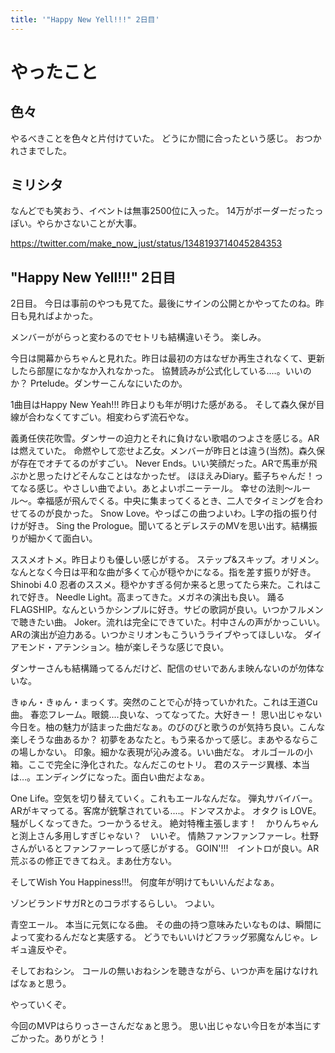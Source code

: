 ```yaml
---
title: '"Happy New Yell!!!" 2日目'
---
```


# やったこと

## 色々

やるべきことを色々と片付けていた。
どうにか間に合ったという感じ。
おつかれさまでした。

## ミリシタ

なんどでも笑おう、イベントは無事2500位に入った。
14万がボーダーだったっぽい。やらかさないことが大事。

<https://twitter.com/make_now_just/status/1348193714045284353>

## "Happy New Yell!!!" 2日目

2日目。
今日は事前のやつも見てた。最後にサインの公開とかやってたのね。昨日も見ればよかった。

メンバーががらっと変わるのでセトリも結構違いそう。
楽しみ。

今日は開幕からちゃんと見れた。昨日は最初の方はなぜか再生されなくて、更新したら部屋になかなか入れなかった。
協賛読みが公式化している‥‥。いいのか？
Prtelude。ダンサーこんなにいたのか。

1曲目はHappy New Yeah!!!
昨日よりも年が明けた感がある。
そして森久保が目線が合わなくてすごい。相変わらず流石やな。

義勇任侠花吹雪。ダンサーの迫力とそれに負けない歌唱のつよさを感じる。ARは燃えていた。
命燃やして恋せよ乙女。メンバーが昨日とは違う(当然)。森久保が存在でオチてるのがすごい。
Never Ends。いい笑顔だった。ARで馬車が飛ぶかと思ったけどそんなことはなかったぜ。
ほほえみDiary。藍子ちゃんだ！ってなる感じ。やさしい曲でよい。あとよいポニーテール。
幸せの法則〜ルール〜。幸福感が飛んでくる。中央に集まってくるとき、二人でタイミングを合わせてるのが良かった。
Snow Love。やっぱこの曲つよいわ。L字の指の振り付けが好き。
Sing the Prologue。聞いてるとデレステのMVを思い出す。結構振りが細かくて面白い。

ススメオトメ。昨日よりも優しい感じがする。
ステップ&スキップ。オリメン。なんとなく今日は平和な曲が多くて心が穏やかになる。指を差す振りが好き。
Shinobi 4.0 忍者のススメ。穏やかすぎる何か来ると思ってたら来た。これはこれで好き。
Needle Light。高まってきた。メガネの演出も良い。
踊るFLAGSHIP。なんというかシンプルに好き。サビの歌詞が良い。いつかフルメンで聴きたい曲。
Joker。流れは完全にできていた。村中さんの声がかっこいい。ARの演出が迫力ある。いつかミリオンもこういうライブやってほしいな。
ダイアモンド・アテンション。柚が楽しそうな感じで良い。

ダンサーさんも結構踊ってるんだけど、配信のせいであんま映んないのが勿体ないな。

きゅん・きゅん・まっくす。突然のことで心が持っていかれた。これは王道Cu曲。
春恋フレーム。眼鏡‥‥良いな、ってなってた。大好きー！
思い出じゃない今日を。柚の魅力が詰まった曲だなぁ。のびのびと歌うのが気持ち良い。こんな楽しそうな曲あるか？
初夢をあなたと。もう来るかって感じ。まあやるならこの場しかない。
印象。細かな表現が沁み渡る。いい曲だな。
オルゴールの小箱。ここで完全に浄化された。なんだこのセトリ。
君のステージ異様、本当は…。エンディングになった。面白い曲だよなぁ。

One Life。空気を切り替えていく。これもエールなんだな。
弾丸サバイバー。ARがキマってる。客席が銃撃されている‥‥。ドンマスかよ。
オタク is LOVE。騒がしくなってきた。つーかうるせえ。
絶対特権主張します！　かりんちゃんと渕上さん多用しすぎじゃない？　いいぞ。
情熱ファンファンファーレ。杜野さんがいるとファンファーレって感じがする。
GOIN'!!!　イントロが良い。AR荒ぶるの修正できてねえ。まあ仕方ない。

そしてWish You Happiness!!!。
何度年が明けてもいいんだよなぁ。

ゾンビランドサガRとのコラボするらしい。
つよい。

青空エール。
本当に元気になる曲。
その曲の持つ意味みたいなものは、瞬間によって変わるんだなと実感する。
どうでもいいけどフラッグ邪魔なんじゃ。レギュ違反やぞ。

そしておねシン。
コールの無いおねシンを聴きながら、いつか声を届けなければなぁと思う。

やっていくぞ。

今回のMVPはらりっさーさんだなぁと思う。
思い出じゃない今日をが本当にすごかった。ありがとう！

